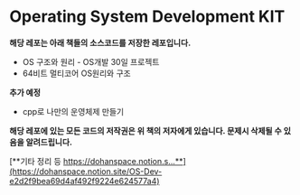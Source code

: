 # Operating System Development KIT

**해당 레포는 아래 책들의 소스코드를 저장한 레포입니다.**
* OS 구조와 원리 - OS개발 30일 프로젝트
* 64비트 멀티코어 OS원리와 구조

**추가 예정**
* cpp로 나만의 운영체제 만들기

**해당 레포에 있는 모든 코드의 저작권은 위 책의 저자에게 있습니다. 문제시 삭제될 수 있음을 알려드립니다.**

[**기타 정리 등 https://dohanspace.notion.s...**](https://dohanspace.notion.site/OS-Dev-e2d2f9bea69d4af492f9224e624577a4)